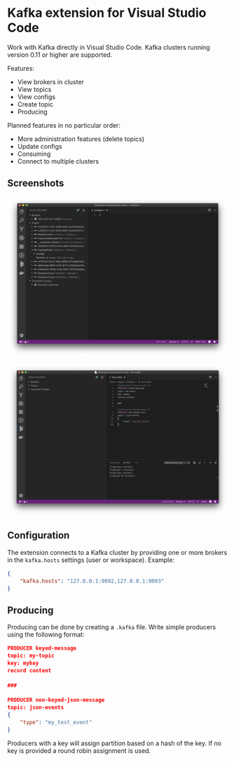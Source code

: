 # Kafka extension for Visual Studio Code
Work with Kafka directly in Visual Studio Code. Kafka clusters running version 0.11 or higher are supported.

Features:
- View brokers in cluster
- View topics
- View configs
- Create topic
- Producing

Planned features in no particular order:
- More administration features (delete topics)
- Update configs
- Consuming
- Connect to multiple clusters

## Screenshots
![Screenshot-1](assets/screen-1.png)

![Screenshot-2](assets/screen-2.png)

## Configuration
The extension connects to a Kafka cluster by providing one or more brokers in the `kafka.hosts` settings (user or workspace).
Example:

```json
{
    "kafka.hosts": "127.0.0.1:9092,127.0.0.1:9093"
}
```

## Producing
Producing can be done by creating a `.kafka` file. Write simple producers using the following format:

```json
PRODUCER keyed-message
topic: my-topic
key: mykey
record content

###

PRODUCER non-keyed-json-message
topic: json-events
{
    "type": "my_test_event"
}
```

Producers with a key will assign partition based on a hash of the key. If no key is provided a round robin assignment is used.

